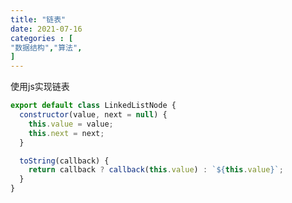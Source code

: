 ```yaml
---
title: "链表"
date: 2021-07-16
categories : [                              
"数据结构","算法",
]
---
```


使用js实现链表

<!--more-->

```javascript
export default class LinkedListNode {
  constructor(value, next = null) {
    this.value = value;
    this.next = next;
  }

  toString(callback) {
    return callback ? callback(this.value) : `${this.value}`;
  }
}
```
